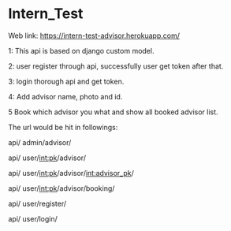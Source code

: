 # Intern_Test
Web link: https://intern-test-advisor.herokuapp.com/


1: This api is based on django custom model.

2: user register through api, successfully user get token after that.

3: login thorough api and get token.

4: Add advisor name, photo and id.

5 Book which advisor you what and show all booked advisor list.


The url would be hit in followings:

api/ admin/advisor/

api/ user/<int:pk>/advisor/

api/ user/<int:pk>/advisor/<int:advisor_pk>/

api/ user/<int:pk>/advisor/booking/

api/ user/register/

api/ user/login/
